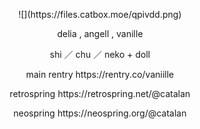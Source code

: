 <p align="center"> ![](https://files.catbox.moe/qpivdd.png) </p>

<p align="center"> delia , angell , vanille </p>

<p align="center"> shi ／ chu ／ neko + doll </p>

<p align="center"> main rentry https://rentry.co/vaniille </p> 

<p align="center"> retrospring https://retrospring.net/@catalan </p>
  
<p align="center"> neospring https://neospring.org/@catalan </p> 
